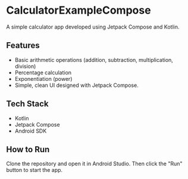 # CalculatorExampleCompose
A simple calculator app developed using Jetpack Compose and Kotlin.

## Features
- Basic arithmetic operations (addition, subtraction, multiplication, division)
- Percentage calculation
- Exponentiation (power)
- Simple, clean UI designed with Jetpack Compose.

## Tech Stack
- Kotlin
- Jetpack Compose
- Android SDK

## How to Run
Clone the repository and open it in Android Studio. Then click the "Run" button to start the app.

